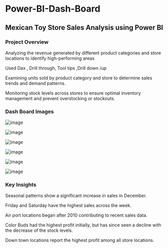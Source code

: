 # Power-BI-Dash-Board
## Mexican Toy Store Sales Analysis using Power BI

### Project Overview

Analyzing the revenue generated by different product categories and store locations to identify high-performing areas

Used Dax , Drill through, Tool tips ,Drill down /up 

Examining units sold by product category and store to determine sales trends and demand patterns.

Monitoring stock levels across stores to ensure optimal inventory management and prevent overstocking or stockouts.

### Dash Board Images

![image](https://github.com/user-attachments/assets/3937f201-0853-4ab9-902b-6dfe81dedb24)

![image](https://github.com/user-attachments/assets/7330c09c-249b-4906-bf85-b12252b3a393)

![image](https://github.com/user-attachments/assets/305fe5f9-28ed-4b13-8412-7b51c15a5bc6)

![image](https://github.com/user-attachments/assets/33f59134-e43f-4005-8be7-c5125133a171)

![image](https://github.com/user-attachments/assets/149dda57-ae69-46ec-9314-c7d4205eaeb6)

![image](https://github.com/user-attachments/assets/5d255859-5472-4950-b91c-22c008fb921b)


### Key Insights

Seasonal patterns show a significant increase in sales in December.

Friday and Saturday have the highest sales across the week.

Air port locations began after 2010 contributing to recent sales data.

Color Buds had the highest profit initially, but has since seen a decline with the decrease of the stock levels.

Down town locations report the highest profit among all store locations.









